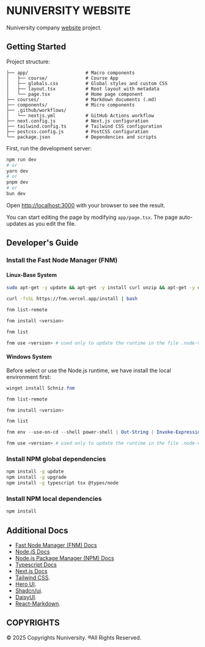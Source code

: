 # NUNIVERSITY WEBSITE

Nuniversity company [website](nuniversity.github.io) project.

## Getting Started

Project structure:

```
├── app/                     # Macro components
│   ├── course/              # Course App
│   ├── globals.css          # Global styles and custom CSS
│   ├── layout.tsx           # Root layout with metadata
│   └── page.tsx             # Home page component
├── courses/                 # Markdown documents (.md)
├── components/              # Micro components
├── .github/workflows/
│   └── nextjs.yml           # GitHub Actions workflow
├── next.config.js           # Next.js configuration
├── tailwind.config.ts       # Tailwind CSS configuration
├── postcss.config.js        # PostCSS configuration
└── package.json             # Dependencies and scripts
```

First, run the development server:

```bash
npm run dev
# or
yarn dev
# or
pnpm dev
# or
bun dev
```

Open [http://localhost:3000](http://localhost:3000) with your browser to see the result.

You can start editing the page by modifying `app/page.tsx`. The page auto-updates as you edit the file.

## Developer's Guide

### Install the Fast Node Manager (FNM)

#### Linux-Base System

```bash
sudo apt-get -y update && apt-get -y install curl unzip && apt-get -y clean && apt-get -y auto-remove

curl -fsSL https://fnm.vercel.app/install | bash

fnm list-remote

fnm install <version>

fnm list

fnm use <version> # used only to update the runtime in the file .node-version
```

#### Windows System

Before select or use the Node.js runtime, we have install the local environment first:

```powershell
winget install Schniz.fnm

fnm list-remote

fnm install <version>

fnm list

fnm env --use-on-cd --shell power-shell | Out-String | Invoke-Expression

fnm use <version> # used only to update the runtime in the file .node-version
```

### Install NPM global dependencies

```bash
npm install -g update
npm install -g upgrade
npm install -g typescript tsx @types/node
```

### Install NPM local dependencies

```bash
npm install
```

## Additional Docs

- [Fast Node Manager (FNM) Docs](https://github.com/Schniz/fnm)
- [Node.jS Docs](https://nodejs.org/docs/latest/api/)
- [Node.js Package Manager (NPM) Docs](https://docs.npmjs.com/)
- [Typescript Docs](https://docs.npmjs.com/)
- [Next.js Docs](https://nextjs.org/docs)
- [Tailwind CSS](https://tailwindcss.com/).
- [Hero UI](https://www.heroui.com/docs/).
- [Shadcn/ui](https://ui.shadcn.com/docs/).
- [DaisyUI](https://daisyui.com/).
- [React-Markdown](https://github.com/remarkjs/react-markdown).

## COPYRIGHTS

© 2025 Copyrights Nuniversity. ®All Rights Reserved.